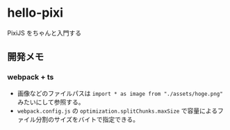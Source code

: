 # hello-pixi

PixiJS をちゃんと入門する

## 開発メモ

### webpack + ts

- 画像などのファイルパスは `import * as image from "./assets/hoge.png"` みたいにして参照する。
- `webpack.config.js` の `optimization.splitChunks.maxSize` で容量によるファイル分割のサイズをバイトで指定できる。
